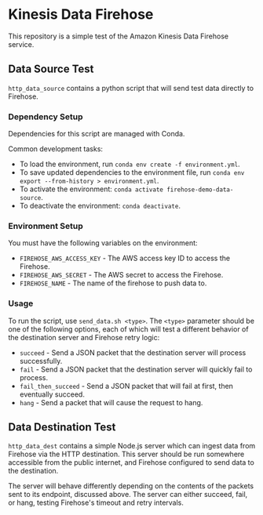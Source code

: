 # Kinesis Data Firehose 

This repository is a simple test of the Amazon Kinesis Data Firehose service. 

## Data Source Test
`http_data_source` contains a python script that will send test data directly to Firehose.

### Dependency Setup
Dependencies for this script are managed with Conda.

Common development tasks:
- To load the environment, run `conda env create -f environment.yml`.
- To save updated dependencies to the environment file, run `conda env export --from-history > environment.yml`. 
- To activate the environment: `conda activate firehose-demo-data-source`.
- To deactivate the environment: `conda deactivate`.

### Environment Setup
You must have the following variables on the environment:

- `FIREHOSE_AWS_ACCESS_KEY` - The AWS access key ID to access the Firehose.
- `FIREHOSE_AWS_SECRET` - The AWS secret to access the Firehose.
- `FIREHOSE_NAME` - The name of the firehose to push data to.

### Usage
To run the script, use `send_data.sh <type>`. The `<type>` parameter should be one of the following options, each of which will test a different behavior of the destination server and Firehose retry logic:

- `succeed` - Send a JSON packet that the destination server will process successfully.
- `fail` - Send a JSON packet that the destination server will quickly fail to process.
- `fail_then_succeed` - Send a JSON packet that will fail at first, then eventually succeed.
- `hang` - Send a packet that will cause the request to hang.

## Data Destination Test
`http_data_dest` contains a simple Node.js server which can ingest data from Firehose via the HTTP destination. This server should be run somewhere accessible from the public internet, and Firehose configured to send data to the destination. 

The server will behave differently depending on the contents of the packets sent to its endpoint, discussed above. The server can either succeed, fail, or hang, testing Firehose's timeout and retry intervals.

